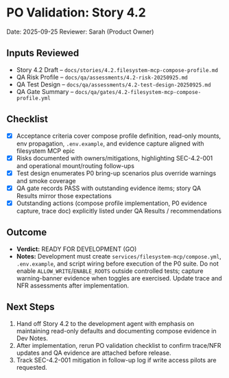 # PO Validation: Story 4.2

Date: 2025-09-25
Reviewer: Sarah (Product Owner)

## Inputs Reviewed
- Story 4.2 Draft – `docs/stories/4.2.filesystem-mcp-compose-profile.md`
- QA Risk Profile – `docs/qa/assessments/4.2-risk-20250925.md`
- QA Test Design – `docs/qa/assessments/4.2-test-design-20250925.md`
- QA Gate Summary – `docs/qa/gates/4.2-filesystem-mcp-compose-profile.yml`

## Checklist
- [x] Acceptance criteria cover compose profile definition, read-only mounts, env propagation, `.env.example`, and evidence capture aligned with filesystem MCP epic
- [x] Risks documented with owners/mitigations, highlighting SEC-4.2-001 and operational mount/routing follow-ups
- [x] Test design enumerates P0 bring-up scenarios plus override warnings and smoke coverage
- [x] QA gate records PASS with outstanding evidence items; story QA Results mirror those expectations
- [x] Outstanding actions (compose profile implementation, P0 evidence capture, trace doc) explicitly listed under QA Results / recommendations

## Outcome
- **Verdict:** READY FOR DEVELOPMENT (GO)
- **Notes:** Development must create `services/filesystem-mcp/compose.yml`, `.env.example`, and script wiring before execution of the P0 suite. Do not enable `ALLOW_WRITE`/`ENABLE_ROOTS` outside controlled tests; capture warning-banner evidence when toggles are exercised. Update trace and NFR assessments after implementation.

## Next Steps
1. Hand off Story 4.2 to the development agent with emphasis on maintaining read-only defaults and documenting compose evidence in Dev Notes.
2. After implementation, rerun PO validation checklist to confirm trace/NFR updates and QA evidence are attached before release.
3. Track SEC-4.2-001 mitigation in follow-up log if write access pilots are requested.

